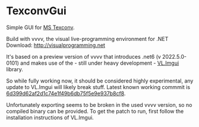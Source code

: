 # TexconvGui

Simple GUI for [MS Texconv](https://github.com/Microsoft/DirectXTex/wiki/Texconv).

Build with vvvv, the visual live-programming environment for .NET  
Download: http://visualprogramming.net


It's based on a preview version of vvvv that introduces .net6 (v 2022.5.0-0101) 
and makes use of the - still under heavy development - [VL.Imgui](https://github.com/vvvv/VL.ImGui) library.

So while fully working now, it should be considered highly experimental, any update to VL.Imgui  will likely break stuff.
Latest known working commmit is [6d399d62af2d1c74e1f49b6db75f5e9e937b8cf8](https://github.com/vvvv/VL.ImGui/commit/6d399d62af2d1c74e1f49b6db75f5e9e937b8cf8).

Unfortunately exporting seems to be broken in the used vvvv version, so no compiled binary can be provided.
To get the patch to run, first follow the installation instructions of VL.Imgui.
